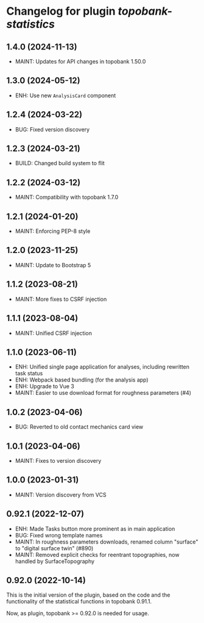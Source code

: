 # Changelog for plugin *topobank-statistics*

## 1.4.0 (2024-11-13)

- MAINT: Updates for API changes in topobank 1.50.0

## 1.3.0 (2024-05-12)

- ENH: Use new `AnalysisCard` component

## 1.2.4 (2024-03-22)
 
- BUG: Fixed version discovery

## 1.2.3 (2024-03-21)

- BUILD: Changed build system to flit

## 1.2.2 (2024-03-12)

- MAINT: Compatibility with topobank 1.7.0

## 1.2.1 (2024-01-20)

- MAINT: Enforcing PEP-8 style

## 1.2.0 (2023-11-25)

- MAINT: Update to Bootstrap 5

## 1.1.2 (2023-08-21)

- MAINT: More fixes to CSRF injection

## 1.1.1 (2023-08-04)

- MAINT: Unified CSRF injection

## 1.1.0 (2023-06-11)

- ENH: Unified single page application for analyses, including rewritten
  task status
- ENH: Webpack based bundling (for the analysis app)
- ENH: Upgrade to Vue 3
- MAINT: Easier to use download format for roughness parameters (#4)

## 1.0.2 (2023-04-06)

- BUG: Reverted to old contact mechanics card view

## 1.0.1 (2023-04-06)

- MAINT: Fixes to version discovery

## 1.0.0 (2023-01-31)

- MAINT: Version discovery from VCS

## 0.92.1 (2022-12-07)

- ENH: Made Tasks button more prominent as in
  main application
- BUG: Fixed wrong template names
- MAINT: In roughness parameters downloads, renamed
  column "surface" to "digital surface twin" (#890)
- MAINT: Removed explicit checks for reentrant 
  topographies, now handled by SurfaceTopography

## 0.92.0 (2022-10-14)

This is the initial version of the plugin, based on
the code and the functionality of the statistical
functions in topobank 0.91.1.

Now, as plugin, topobank >= 0.92.0 is needed for usage.
